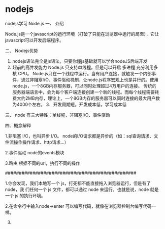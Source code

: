 # nodejs
nodejs学习
Node.js
一、	介绍

Node.js是一个javascript的运行环境（打破了只能在浏览器中运行的局面），它让javascript可以开发后端程序。

二、	Nodejs优势

1.	nodejs语法完全是js语法，只要你懂js基础就可以学会nodeJS后端开发
2.	超前的高并发能力
Node.js 只支持单线程。但是可以开启 多进程 充分利用多核 CPU。
Node.js只在一个线程中运行。当有用户连接，就触发一个内部事件，通过非阻塞I/O、事件驱动机制，让node.js程序宏观上也是并行的。使用node.js，一个8GB内存服务器，可以同时处理超过4万用户的连接。
传统的服务器端语言中，会为每个客户端连接创建一个新的线程。而每个线程需要耗费大约2MB内存，理论上，一个8GB内存的服务器可以同时连接的最大用户数为4000个左右。
3．开发周期短，开发成本低，学习成本低

三、
node 有三大特性：单线程、非阻塞I/O、事件驱动

四、概念解释

1.非阻塞 I/O，也叫异步 I/O。
  node的I/O请求都是异步的（如：sql查询请求、文件流操作操作请求、http请求...）

2.事件驱动
  node的events模块

3.路由
  根据不同的url，执行不同的操作



################################################

1.你会发现，我们本地写一个 js，打死都不能直接拖入浏览器运行，但是有了 node，我
  们任何一个 js 文件，都可以通过 node 来运行。也就是说，node 就是一个 js 的执行环境。

2.在命令行中输入node->enter
  可以编写代码，就像在浏览器控制台编写代码一样。

3.
